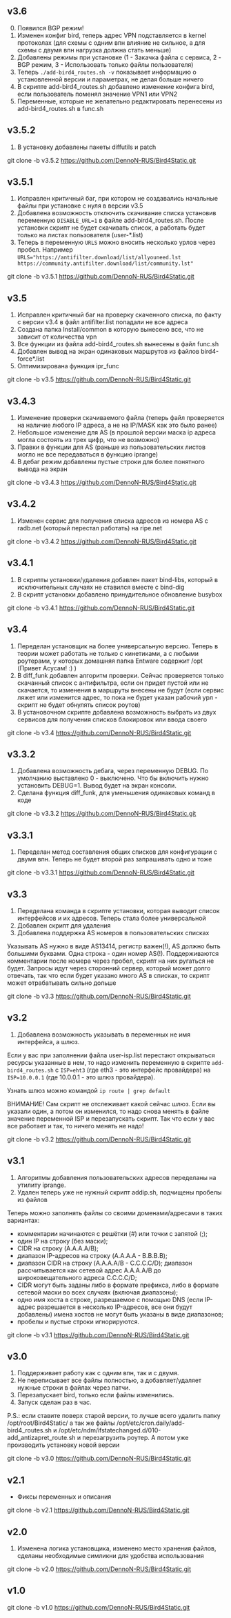 ## v3.6

0) Появился BGP режим!
1) Изменен конфиг bird, теперь адрес VPN подставляется в kernel протоколах (для схемы с одним впн влияние не сильное, а для схемы с двумя впн нагрузка должна стать меньше)
2) Добавлены режимы при установке (1 - Закачка файла с сервиса, 2 - BGP режим, 3 - Использовать только файлы пользователя)
3) Теперь `./add-bird4_routes.sh -v` показывает информацию о установленной версии и параметрах, не делая больше ничего
4) В скрипте add-bird4_routes.sh добавлено изменение конфига bird, если пользователь поменял значение VPN1 или VPN2
5) Переменные, которые не желательно редактировать перенесены из add-bird4_routes.sh в func.sh

## v3.5.2

1) В установку добавлены пакеты diffutils и patch

git clone -b v3.5.2 https://github.com/DennoN-RUS/Bird4Static.git

## v3.5.1

1) Исправлен критичный баг, при котором не создавались начальные файлы при установке c нуля в версии v3.5
2) Добавлена возможность отключить скачивание списка установив переменную `DISABLE_URL=1` в файле add-bird4_routes.sh. После установки скрипт не будет скачивать список, а работать будет только на листах пользователя (user-*.list)
3) Теперь в переменную `URLS` можно вносить несколько урлов через пробел. Например `URLS="https://antifilter.download/list/allyouneed.lst https://community.antifilter.download/list/community.lst"`

git clone -b v3.5.1 https://github.com/DennoN-RUS/Bird4Static.git

## v3.5

1) Исправлен критичный баг на проверку скаченного списка, по факту с версии v3.4 в файл antifilter.list попадали не все адреса
2) Создана папка Install/common в которую вынесено все, что не зависит от количества vpn
3) Все функции из файла add-bird4_routes.sh вынесены в файл func.sh
4) Добавлен вывод на экран одинаковых маршрутов из файлов bird4-force*.list
5) Оптимизирована функция ipr_func

git clone -b v3.5 https://github.com/DennoN-RUS/Bird4Static.git

## v3.4.3

1) Изменение проверки скачиваемого файла (теперь файл проверяется на наличие любого IP адреса, а не на IP/MASK как это было ранее)
2) Небольшое изменение для AS (в прошлой версии маска ip адреса могла состоять из трех цифр, что не возможно)
3) Правки в функции для AS (раньше из пользовательских листов могло не все передаваться в функцию iprange)
4) В дебаг режим добавлены пустые строки для более понятного вывода на экран

git clone -b v3.4.3 https://github.com/DennoN-RUS/Bird4Static.git

## v3.4.2

1) Изменен сервис для получения списка адресов из номера AS c radb.net (который перестал работать) на ripe.net

git clone -b v3.4.2 https://github.com/DennoN-RUS/Bird4Static.git

## v3.4.1

1) В скрипты установки/удаления добавлен пакет bind-libs, который в исключительных случаях не ставился вместе с bind-dig
2) В скрипт установки добавлено принудительное обновление busybox

git clone -b v3.4.1 https://github.com/DennoN-RUS/Bird4Static.git

## v3.4

1) Переделан установщик на более универсальную версию. Теперь в теории может работать не только с кинетиками, а с любыми роутерами, у которых домашняя папка Entware содержит /opt (Привет Асусам! :) )
2) В diff_funk добавлен алгоритм проверки. Сейчас проверяется только скачанный список с антифильтра, если он придет пустой или не скачается, то изменения в маршруты внесены не будут (если сервис ляжет или изменится адрес, то пока не будет указан рабочий урл - скрипт не будет обнулять список роутов)
3) В установочном скрипте добавлена возможность выбрать из двух сервисов для получения списков блокировок или ввода своего

git clone -b v3.4 https://github.com/DennoN-RUS/Bird4Static.git

## v3.3.2

1) Добавлена возможность дебага, через переменную DEBUG. По умолчанию выставлено 0 - выключено. Что бы включить нужно установить DEBUG=1. Вывод будет на экран консоли. 
2) Сделана функция diff_funk, для уменьшения одинаковых команд в коде

git clone -b v3.3.2 https://github.com/DennoN-RUS/Bird4Static.git

## v3.3.1

1) Переделан метод составления общих списков для конфигурации с двумя впн. Теперь не будет второй раз запрашивать одно и тоже

git clone -b v3.3.1 https://github.com/DennoN-RUS/Bird4Static.git

## v3.3

1) Переделана команда в скрипте установки, которая выводит список интерфейсов и их адресов. Теперь стала более универсальной
2) Добавлен скрипт для удаления
3) Добавлена поддержка AS номеров в пользовательских списках

Указывать AS нужно в виде AS13414, регистр важен(!), AS должно быть большими буквами. Одна строка - один номер AS(!). Поддерживаются комментарии после номера через пробел, скрипт на них ругаться не будет. Запросы идут через сторонний сервер, который может долго отвечать, так что если будет указано много AS в списках, то скрипт может отрабатывать сильно дольше

git clone -b v3.3 https://github.com/DennoN-RUS/Bird4Static.git

## v3.2

1) Добавлена возможность указывать в переменных не имя интерфейса, а шлюз.

Если у вас при заполнении файла user-isp.list перестают открываться ресурсы указанные в нем, то надо изменить переменную в скрипте `add-bird4_routes.sh` с `ISP=eht3` (где eth3 - это интерфейс провайдера) на `ISP=10.0.0.1` (где 10.0.0.1 - это шлюз провайдера).

Узнать шлюз можно командой `ip route | grep default`

ВНИМАНИЕ! Сам скрипт не отслеживает какой сейчас шлюз. Если вы указали один, а потом он изменился, то надо снова менять в файле значение переменной ISP и перезапускать скрипт. Так что если у вас все работает и так, то ничего менять не надо!

git clone -b v3.2 https://github.com/DennoN-RUS/Bird4Static.git

## v3.1

1) Алгоритмы добавления пользовательских адресов переделаны на утилиту iprange.
2) Удален теперь уже не нужный скрипт addip.sh, подчищены пробелы из файлов

Теперь можно заполнять файлы со своими доменами/адресами в таких вариантах:
- комментарии начинаются с решётки (#) или точки с запятой (;);
- один IP на строку (без маски);
- CIDR на строку (A.A.A.A/B);
- диапазон IP-адресов на строку (A.A.A.A - B.B.B.B);
- диапазон CIDR на строку (A.A.A.A/B - C.C.C.C/D); диапазон рассчитывается как сетевой адрес A.A.A.A/B до широковещательного адреса C.C.C.C/D;
- CIDR могут быть заданы либо в формате префикса, либо в формате сетевой маски во всех случаях (включая диапазоны);
- одно имя хоста в строке, разрешаемое с помощью DNS (если IP-адрес разрешается в несколько IP-адресов, все они будут добавлены) имена хостов не могут быть указаны в виде диапазонов;
- пробелы и пустые строки игнорируются.

git clone -b v3.1 https://github.com/DennoN-RUS/Bird4Static.git

## v3.0

1) Поддерживает работу как с одним впн, так и с двумя.
2) Не переписывает все файлы полностью, а добавляет/удаляет нужные строки в файлах через патчи.
3) Перезапускает bird, только если файлы изменились.
4) Запуск сделан раз в час.

P.S.: если ставите поверх старой версии, то лучше всего удалить папку /opt/root/Bird4Static/ а так же файлы /opt/etc/cron.daily/add-bird4_routes.sh и /opt/etc/ndm/ifstatechanged.d/010-add_antizapret_route.sh и перезагрузить роутер. А потом уже производить установку новой версии

git clone -b v3.0 https://github.com/DennoN-RUS/Bird4Static.git

## v2.1

- Фиксы переменных и описания

git clone -b v2.1 https://github.com/DennoN-RUS/Bird4Static.git

## v2.0

1) Изменена логика установщика, изменено место хранения файлов, сделаны необходимые симликни для удобства использования

git clone -b v2.0 https://github.com/DennoN-RUS/Bird4Static.git

## v1.0 

git clone -b v1.0 https://github.com/DennoN-RUS/Bird4Static.git
